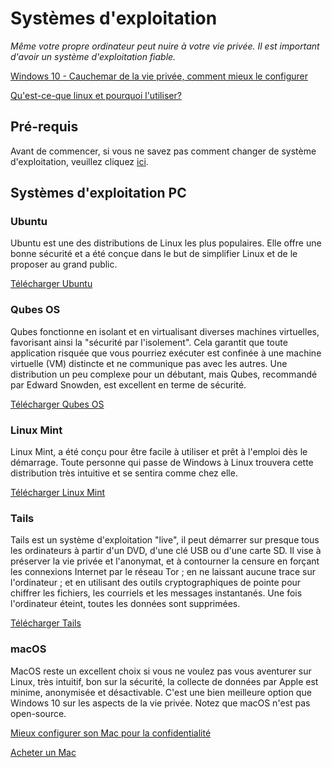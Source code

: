 # Systèmes d'exploitation

*Même votre propre ordinateur peut nuire à votre vie privée. Il est important d'avoir un système d'exploitation fiable.*

[Windows 10 - Cauchemar de la vie privée, comment mieux le configurer](/w10.md)

[Qu'est-ce-que linux et pourquoi l'utiliser?](./pourquoilinux.md)

## Pré-requis

Avant de commencer, si vous ne savez pas comment changer de système d'exploitation, veuillez cliquez [ici](./tutolinux.md).

## Systèmes d'exploitation PC

### Ubuntu

Ubuntu est une des distributions de Linux les plus populaires. Elle offre une bonne sécurité et a été conçue dans le but de simplifier Linux et de le proposer au grand public. 

[Télécharger Ubuntu](https://ubuntu.com/download/desktop)

### Qubes OS

Qubes fonctionne en isolant et en virtualisant diverses machines virtuelles, favorisant ainsi la "sécurité par l'isolement". Cela garantit que toute application risquée que vous pourriez exécuter est confinée à une machine virtuelle (VM) distincte et ne communique pas avec les autres. Une distribution un peu complexe pour un débutant, mais Qubes, recommandé par Edward Snowden, est excellent en terme de sécurité.

[Télécharger Qubes OS](https://www.qubes-os.org/)

### Linux Mint

Linux Mint, a été conçu pour être facile à utiliser et prêt à l'emploi dès le démarrage. Toute personne qui passe de Windows à Linux trouvera cette distribution très intuitive et se sentira comme chez elle.

[Télécharger Linux Mint](https://linuxmint.com)

### Tails

Tails est un système d'exploitation "live", il peut démarrer sur presque tous les ordinateurs à partir d'un DVD, d'une clé USB ou d'une carte SD. Il vise à préserver la vie privée et l'anonymat, et à contourner la censure en forçant les connexions Internet par le réseau Tor ; en ne laissant aucune trace sur l'ordinateur ; et en utilisant des outils cryptographiques de pointe pour chiffrer les fichiers, les courriels et les messages instantanés. Une fois l'ordinateur éteint, toutes les données sont supprimées.

[Télécharger Tails](https://tails.boum.org)


### macOS

MacOS reste un excellent choix si vous ne voulez pas vous aventurer sur Linux, très intuitif, bon sur la sécurité, la collecte de données par Apple est minime, anonymisée et désactivable. C'est une bien meilleure option que Windows 10 sur les aspects de la vie privée. Notez que macOS n'est pas open-source.

[Mieux configurer son Mac pour la confidentialité](./mac.md)

[Acheter un Mac](https://www.apple.com/fr/mac)



